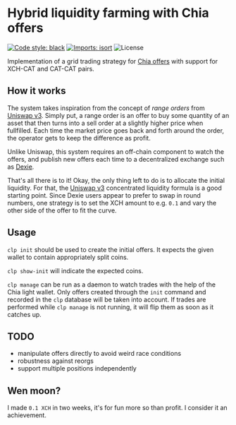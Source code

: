 # Hybrid liquidity farming with Chia offers
[![Code style: black](https://img.shields.io/badge/code%20style-black-000000.svg)](https://github.com/psf/black)
[![Imports: isort](https://img.shields.io/badge/%20imports-isort-%231674b1?style=flat&labelColor=ef8336)](https://pycqa.github.io/isort/)
![License](https://img.shields.io/github/license/lourkeur/chia-liquidity-provider)


Implementation of a grid trading strategy for [Chia offers]
with support for XCH-CAT and CAT-CAT pairs.


## How it works

The system takes inspiration from the concept of *range orders* from [Uniswap v3].
Simply put,
a range order is an offer to buy some quantity of an asset
that then turns into a sell order at a slightly higher price when fullfilled.
Each time the market price goes back and forth around the order,
the operator gets to keep the difference as profit.

Unlike Uniswap, this system requires an off-chain component to watch the offers,
and publish new offers each time to a decentralized exchange such as [Dexie].

That's all there is to it!
Okay, the only thing left to do is to allocate the initial liquidity.
For that, the [Uniswap v3] concentrated liquidity formula is a good starting point.
Since Dexie users appear to prefer to swap in round numbers,
one strategy is to set the XCH amount to e.g. `0.1`
and vary the other side of the offer to fit the curve.


## Usage

`clp init` should be used to create the initial offers.
It expects the given wallet to contain appropriately split coins.

`clp show-init` will indicate the expected coins.

`clp manage` can be run as a daemon to watch trades
with the help of the Chia light wallet.
Only offers created through the `init` command and recorded in the `clp` database
will be taken into account.
If trades are performed while `clp manage` is not running,
it will flip them as soon as it catches up.


## TODO

- manipulate offers directly to avoid weird race conditions
- robustness against reorgs
- support multiple positions independently


## Wen moon?

I made `0.1 XCH` in two weeks, it's for fun more so than profit.
I consider it an achievement.

[Chia offers]: https://www.chia.net/offers/
[Uniswap v3]: https://uniswap.org/whitepaper-v3.pdf
[Dexie]: https://dexie.space/
